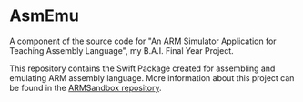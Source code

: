 # AsmEmu
A component of the source code for "An ARM Simulator Application for Teaching Assembly Language", my B.A.I. Final Year Project.

This repository contains the Swift Package created for assembling and emulating ARM assembly language.  More information about this project can be found in the [ARMSandbox repository](https://github.com/Finnvoor/ARMSandbox).
